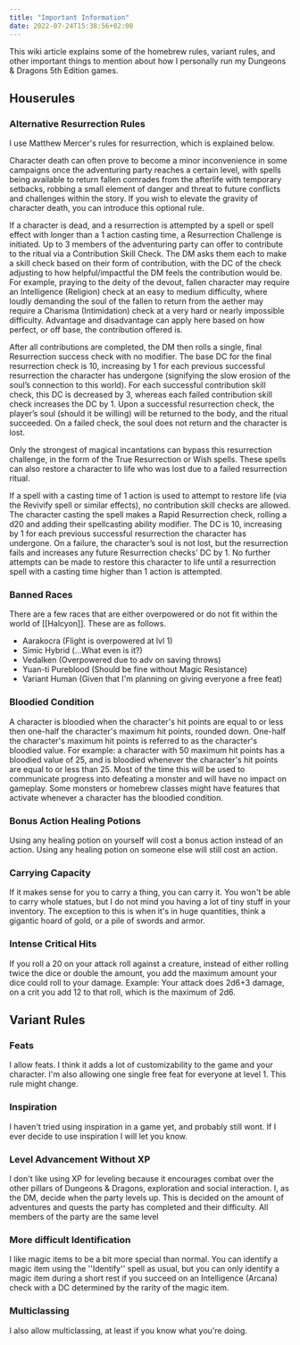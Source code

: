```yaml
---
title: "Important Information"
date: 2022-07-24T15:38:56+02:00
---
```


This wiki article explains some of the homebrew rules, variant rules, and other important things to mention about how I personally run my Dungeons & Dragons 5th Edition games.

## Houserules

### Alternative Resurrection Rules

I use Matthew Mercer's rules for resurrection, which is explained below.

Character death can often prove to become a minor inconvenience in some campaigns once the adventuring party reaches a certain level, with spells being available to return fallen comrades from the afterlife with temporary setbacks, robbing a small element of danger and threat to future conflicts and challenges within the story. If you wish to elevate the gravity of character death, you can introduce this optional rule.

If a character is dead, and a resurrection is attempted by a spell or spell effect with longer than a 1 action casting time, a Resurrection Challenge is initiated. Up to 3 members of the adventuring party can offer to contribute to the ritual via a Contribution Skill Check. The DM asks them each to make a skill check based on their form of contribution, with the DC of the check adjusting to how helpful/impactful the DM feels the contribution would be. For example, praying to the deity of the devout, fallen character may require an Intelligence (Religion) check at an easy to medium difficulty, where loudly demanding the soul of the fallen to return from the aether may require a Charisma (Intimidation) check at a very hard or nearly impossible difficulty. Advantage and disadvantage can apply here based on how perfect, or off base, the contribution offered is.

After all contributions are completed, the DM then rolls a single, final Resurrection success check with no modifier. The base DC for the final resurrection check is 10, increasing by 1 for each previous successful resurrection the character has undergone (signifying the slow erosion of the soul’s connection to this world). For each successful contribution skill check, this DC is decreased by 3, whereas each failed contribution skill check increases the DC by 1. Upon a successful resurrection check, the player’s soul (should it be willing) will be returned to the body, and the ritual succeeded. On a failed check, the soul does not return and the character is lost.

Only the strongest of magical incantations can bypass this resurrection challenge, in the form of the True Resurrection or Wish spells. These spells can also restore a character to life who was lost due to a failed resurrection ritual.

If a spell with a casting time of 1 action is used to attempt to restore life (via the Revivify spell or similar effects), no contribution skill checks are allowed. The character casting the spell makes a Rapid Resurrection check, rolling a d20 and adding their spellcasting ability modifier. The DC is 10, increasing by 1 for each previous successful resurrection the character has undergone. On a failure, the character’s soul is not lost, but the resurrection fails and increases any future Resurrection checks’ DC by 1. No further attempts can be made to restore this character to life until a resurrection spell with a casting time higher than 1 action is attempted.

### Banned Races

There are a few races that are either overpowered or do not fit within the world of [[Halcyon]]. These are as follows.

- Aarakocra (Flight is overpowered at lvl 1)
- Simic Hybrid (...What even is it?)
- Vedalken (Overpowered due to adv on saving throws)
- Yuan-ti Pureblood (Should be fine without Magic Resistance)
- Variant Human (Given that I'm planning on giving everyone a free feat)

### Bloodied Condition

A character is bloodied when the character's hit points are equal to or less then one-half the character's maximum hit points, rounded down. One-half the character's maximum hit points is referred to as the character's bloodied value. For example: a character with 50 maximum hit points has a bloodied value of 25, and is bloodied whenever the character's hit points are equal to or less than 25. Most of the time this will be used to communicate progress into defeating a monster and will have no impact on gameplay. Some monsters or homebrew classes might have features that activate whenever a character has the bloodied condition.

### Bonus Action Healing Potions

Using any healing potion on yourself will cost a bonus action instead of an action. Using any healing potion on someone else will still cost an action.

### Carrying Capacity

If it makes sense for you to carry a thing, you can carry it. You won't be able to carry whole statues, but I do not mind you having a lot of tiny stuff in your inventory. The exception to this is when it's in huge quantities, think a gigantic hoard of gold, or a pile of swords and armor.

### Intense Critical Hits

If you roll a 20 on your attack roll against a creature, instead of either rolling twice the dice or double the amount, you add the maximum amount your dice could roll to your damage. Example: Your attack does 2d6+3 damage, on a crit you add 12 to that roll, which is the maximum of 2d6.

## Variant Rules

### Feats

I allow feats. I think it adds a lot of customizability to the game and your character. I'm also allowing one single free feat for everyone at level 1. This rule might change.

### Inspiration

I haven't tried using inspiration in a game yet, and probably still wont. If I ever decide to use inspiration I will let you know.

### Level Advancement Without XP

I don't like using XP for leveling because it encourages combat over the other pillars of Dungeons & Dragons, exploration and social interaction. I, as the DM, decide when the party levels up. This is decided on the amount of adventures and quests the party has completed and their difficulty. All members of the party are the same level

### More difficult Identification

I like magic items to be a bit more special than normal. You can identify a magic item using the ''Identify'' spell as usual, but you can only identify a magic item during a short rest if you succeed on an Intelligence (Arcana) check with a DC determined by the rarity of the magic item.

### Multiclassing

I also allow multiclassing, at least if you know what you're doing.
